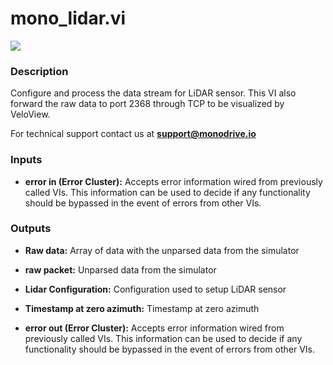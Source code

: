 # mono_lidar.vi

<p class="img_container">
<img class="lg_img" src="../mono_lidar.png"/>
</p>

### Description

Configure and process the data stream for LiDAR sensor. This VI also forward the raw data to port 2368 through TCP to be visualized by VeloView.

For technical support contact us at <b>support@monodrive.io</b> 

### Inputs

- **error in (Error Cluster):** Accepts error information wired from previously called VIs. This information can be used to decide if any functionality should be bypassed in the event of errors from other VIs. 

### Outputs

- **Raw data:**  Array of data with the unparsed data from the simulator
 

- **raw packet:**  Unparsed data from the simulator
 

- **Lidar Configuration:**  Configuration used to setup LiDAR sensor
 

- **Timestamp at zero azimuth:**  Timestamp at zero azimuth
 

- **error out (Error Cluster):** Accepts error information wired from previously called VIs. This information can be used to decide if any functionality should be bypassed in the event of errors from other VIs. 

<p>&nbsp;</p>
